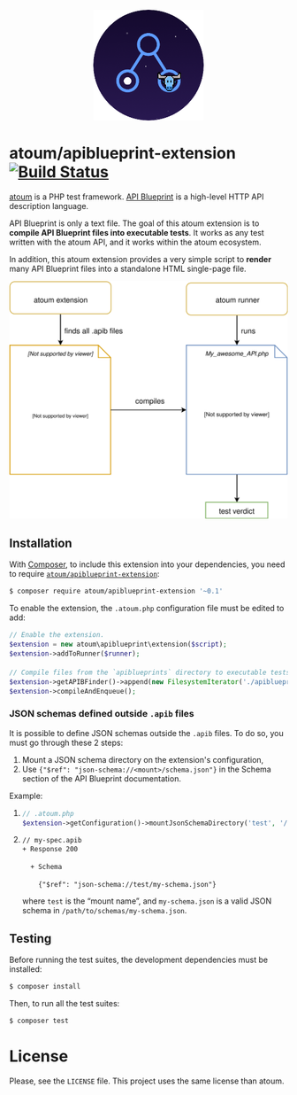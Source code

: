 <p align="center">
  <img src="./res/logo.png" alt="atoum's extension logo" width="200" />
</p>

# atoum/apiblueprint-extension [![Build Status](https://travis-ci.org/Hywan/atoum-apiblueprint-extension.svg?branch=master)](https://travis-ci.org/Hywan/atoum-apiblueprint-extension)

[atoum](http://atoum.org/) is a PHP test
framework. [API Blueprint](https://apiblueprint.org/) is a high-level
HTTP API description language.

API Blueprint is only a text file. The goal of this atoum extension is
to **compile API Blueprint files into executable tests**. It works as
any test written with the atoum API, and it works within the atoum
ecosystem.

In addition, this atoum extension provides a very simple script to
**render** many API Blueprint files into a standalone HTML single-page
file.

<p align="center">
  <img src="./res/overview.svg" alt="Process overview" width="580" />
</p>

## Installation

With [Composer](https://getcomposer.org/), to include this extension into
your dependencies, you need to
require
[`atoum/apiblueprint-extension`](https://packagist.org/packages/atoum/apiblueprint-extension):

```sh
$ composer require atoum/apiblueprint-extension '~0.1'
```

To enable the extension, the `.atoum.php` configuration file must be edited to add:

```php
// Enable the extension.
$extension = new atoum\apiblueprint\extension($script);
$extension->addToRunner($runner);

// Compile files from the `apiblueprints` directory to executable tests.
$extension->getAPIBFinder()->append(new FilesystemIterator('./apiblueprints'));
$extension->compileAndEnqueue();
```

### JSON schemas defined outside `.apib` files

It is possible to define JSON schemas outside the `.apib` files. To do
so, you must go through these 2 steps:

  1. Mount a JSON schema directory on the extension's configuration,
  2. Use `{"$ref": "json-schema://<mount>/schema.json"}` in the Schema
     section of the API Blueprint documentation.
     
Example:

  1. ```php
     // .atoum.php
     $extension->getConfiguration()->mountJsonSchemaDirectory('test', '/path/to/schemas/');
     ```
  2. ```apib
     // my-spec.apib
     + Response 200

       + Schema

         {"$ref": "json-schema://test/my-schema.json"}
     ```
     where `test` is the “mount name”, and `my-schema.json` is a valid
     JSON schema in `/path/to/schemas/my-schema.json`.

## Testing

Before running the test suites, the development dependencies must be installed:

```sh
$ composer install
```

Then, to run all the test suites:

```sh
$ composer test
```

# License

Please, see the `LICENSE` file. This project uses the same license than atoum.
